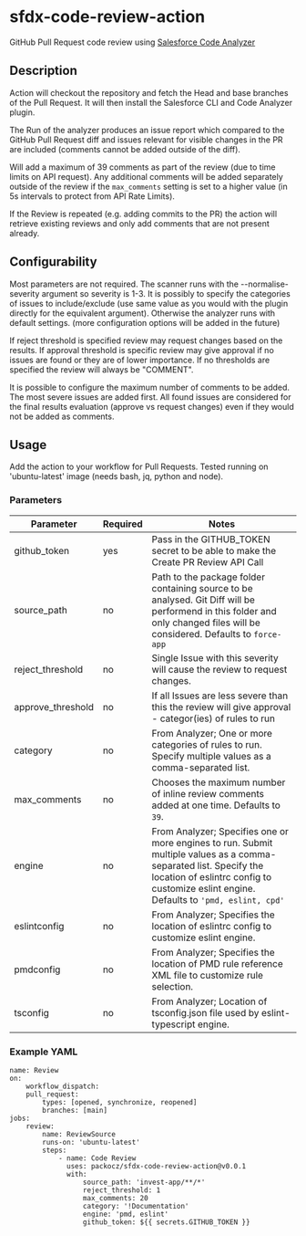# sfdx-code-review-action
GitHub Pull Request code review using [Salesforce Code Analyzer](https://forcedotcom.github.io/sfdx-scanner/en/scanner-commands/run/)
## Description
Action will checkout the repository and fetch the Head and base branches of the Pull Request. It will then install the Salesforce CLI and Code Analyzer plugin.

The Run of the analyzer produces an issue report which compared to the GitHub Pull Request diff and issues relevant for visible changes in the PR are included (comments cannot be added outside of the diff).

Will add a maximum of 39 comments as part of the review (due to time limits on API request). Any additional comments will be added separately outside of the review if the ```max_comments``` setting is set to a higher value (in 5s intervals to protect from API Rate Limits). 

If the Review is repeated (e.g. adding commits to the PR) the action will retrieve existing reviews and only add comments that are not present already. 
## Configurability
Most parameters are not required. The scanner runs with the --normalise-severity argument so severity is 1-3. It is possibly to specify the categories of issues to include/exclude (use same value as you would with the plugin directly for the equivalent argument). Otherwise the analyzer runs with default settings.
(more configuration options will be added in the future)

If reject threshold is specified review may request changes based on the results. If approval threshold is specific review may give approval if no issues are found or they are of lower importance. If no thresholds are specified the review will always be "COMMENT". 

It is possible to configure the maximum number of comments to be added. The most severe issues are added first. All found issues are considered for the final results evaluation (approve vs request changes) even if they would not be added as comments.

## Usage
Add the action to your workflow for Pull Requests. Tested running on 'ubuntu-latest' image (needs bash, jq, python and node).
### Parameters
| Parameter         | Required     | Notes |
|--------------|-----------|------------|
| github_token | yes      | Pass in the GITHUB_TOKEN secret to be able to make the Create PR Review API Call        |
| source_path      | no  | Path to the package folder containing source to be analysed. Git Diff will be performend in this folder and only changed files will be considered. Defaults to ```force-app```      |
| reject_threshold  | no | Single Issue with this severity will cause the review to request changes. |
| approve_threshold | no | If all Issues are less severe than this the review will give approval - categor(ies) of rules to run |
| category          | no | From Analyzer; One or more categories of rules to run. Specify multiple values as a comma-separated list.  |
| max_comments          | no | Chooses the maximum number of inline review comments added at one time. Defaults to ```39```. |
| engine          | no | From Analyzer; Specifies one or more engines to run. Submit multiple values as a comma-separated list. Specify the location of eslintrc config to customize eslint engine. Defaults to ```'pmd, eslint, cpd'```  |
| eslintconfig          | no | From Analyzer;  Specifies the location of eslintrc config to customize eslint engine.  |
| pmdconfig          | no | From Analyzer;  Specifies the location of PMD rule reference XML file to customize rule selection.  |
| tsconfig          | no | From Analyzer;  Location of tsconfig.json file used by eslint-typescript engine.  |



### Example YAML

```
name: Review
on:
    workflow_dispatch:
    pull_request:
        types: [opened, synchronize, reopened]
        branches: [main]
jobs:
    review:
        name: ReviewSource
        runs-on: 'ubuntu-latest'
        steps:
            - name: Code Review
              uses: packocz/sfdx-code-review-action@v0.0.1
              with:
                  source_path: 'invest-app/**/*'
                  reject_threshold: 1
                  max_comments: 20
                  category: '!Documentation'
                  engine: 'pmd, eslint'
                  github_token: ${{ secrets.GITHUB_TOKEN }}
```

